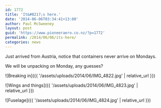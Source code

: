 ```yaml
---
id: 1772
title: 'It&#8217;s here.'
date: '2014-06-06T03:34:41+13:00'
author: Paul McSweeney
layout: post
guid: 'https://www.pioneeraero.co.nz/?p=1772'
permalink: /2014/06/06/its-here/
categories: news
---
```


Just arrived from Austria, notice that containers never arrive on Mondays.

We will be unpacking on Monday, any guesses?

![Breaking in]({{ '/assets/uploads/2014/06/IMG_4822.jpg' | relative_url }})

![Wings and things]({{ '/assets/uploads/2014/06/IMG_4823.jpg' | relative_url }})

![Fuselage]({{ '/assets/uploads/2014/06/IMG_4824.jpg' | relative_url }})

